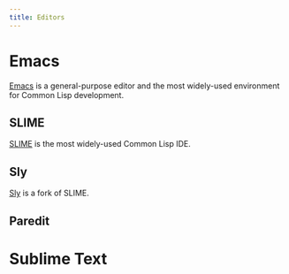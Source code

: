 ```yaml
---
title: Editors
---
```


# Emacs

[Emacs][emacs] is a general-purpose editor and the most widely-used environment
for Common Lisp development.

## SLIME

[SLIME][slime] is the most widely-used Common Lisp IDE.

## Sly

[Sly][sly] is a fork of SLIME.

## Paredit

# Sublime Text

[emacs]: https://www.gnu.org/software/emacs/
[slime]: https://common-lisp.net/project/slime/
[sly]: https://github.com/joaotavora/sly

